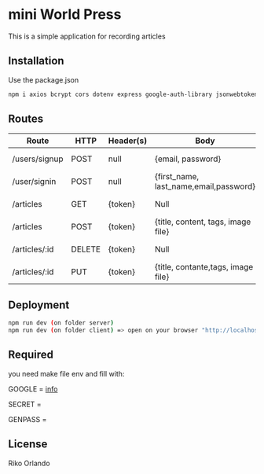 # mini World Press

This is a simple application for recording articles

## Installation

Use the package.json 

```bash
npm i axios bcrypt cors dotenv express google-auth-library jsonwebtoken mongoose
```

## Routes

| Route       | HTTP | Header(s) | Body                                                       | Description              |
| ----------- | ---- | --------- | ---------------------------------------------------------- | ------------------------ | 
| /users/signup  | POST  | null      | {email, password}                                                       |Login & get token |
| /user/signin | POST | null      | {first_name, last_name,email,password}              | Create Account
| /articles  | GET | {token}      | Null                     | Get all user articles   
| /articles  | POST | {token}      | {title, content, tags, image file}                     | Create a articles   
| /articles/:id  | DELETE | {token}      | Null                     | Delete a articles               |
| /articles/:id  | PUT | {token}      | {title, contante,tags, image file}                     | Update a articles               |


## Deployment

```bash
npm run dev (on folder server)
npm run dev (on folder client) => open on your browser "http://localhost:1234"
```

## Required
you need make file env and fill with:

GOOGLE = [info](https://developers.google.com/identity/sign-in/web/sign-in)

SECRET = 

GENPASS =


## License
Riko Orlando